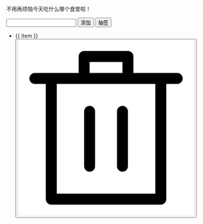 不用再烦恼今天吃什么哪个食堂啦！

<div id="app">
    <div class="draw-input-group">
        <input class="draw-input-item" v-model="inputValue" type="text"/>
        <button class="draw-button" @click="addItem">添加</button>
        <button class="draw-button" @click="draw">抽签</button>
    </div>
    <ul>
        <li v-for="(item, index) in items">
            <span :class="index === drawnIndex ? 'draw-items draw-drawn' : 'draw-items'">
                {{ item }}
            </span>
             <button class="draw-delete-button" @click="deleteItem(index)"><img src='../../assets/images/delete.svg' alt='delete'></button>
        </li>
        <li hidden>
            <span class="draw-items draw-drawn" hidden>

            </span>
        </li>
    </ul>
</div>

<script>
    const {createApp} = Vue

    createApp({
        data() {
            return {
                inputValue: '',
                items: ['紫荆园', '桃李园', '丁香园', '听涛园', '清芬园', '玉树园', '澜园'],
                drawnIndex: -1,
                isDrawing: false
            }
        },
        methods: {
            addItem() {
                if (!this.isDrawing && this.inputValue !== '') {
                    this.items.push(this.inputValue)
                }
            },
            deleteItem(index) {
                this.items.splice(index, 1)
            },
            draw() {
                if (this.items.length < 1) {
                    alert('请添加抽签选项！')
                    return
                }
                this.isDrawing = true
                let randomIndex = Math.floor(Math.random() * this.items.length) * 2 + this.items.length
                const interval = Math.min(1666 / this.items.length, 166)
                const fn = () => {
                    if (randomIndex > 0) {
                        this.drawnIndex = (this.drawnIndex + 1) % this.items.length
                        randomIndex--
                        setTimeout(fn, interval)
                    } else {
                        setTimeout(() => {
                            alert('抽中了：' + this.items[this.drawnIndex])
                            this.isDrawing = false
                        }, interval)
                    }
                }
                fn()
            }
        }
    }).mount('#app')
</script>

